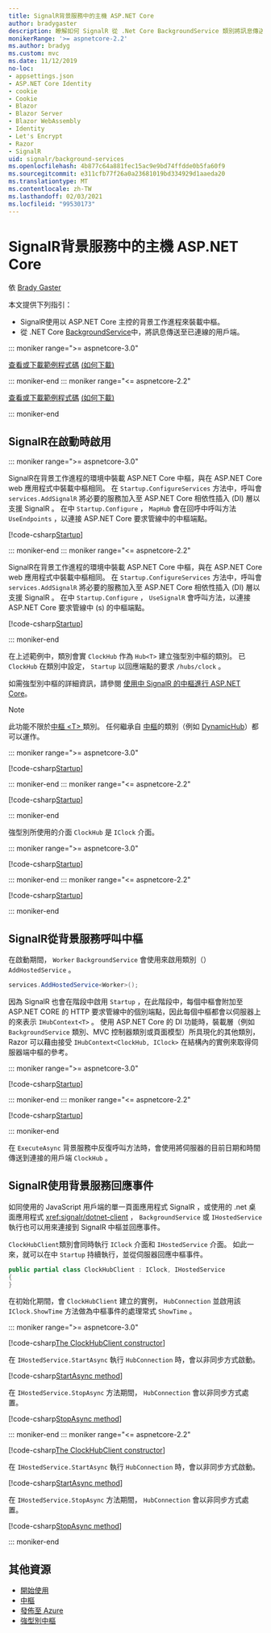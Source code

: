 ```yaml
---
title: SignalR背景服務中的主機 ASP.NET Core
author: bradygaster
description: 瞭解如何 SignalR 從 .Net Core BackgroundService 類別將訊息傳送至用戶端。
monikerRange: '>= aspnetcore-2.2'
ms.author: bradyg
ms.custom: mvc
ms.date: 11/12/2019
no-loc:
- appsettings.json
- ASP.NET Core Identity
- cookie
- Cookie
- Blazor
- Blazor Server
- Blazor WebAssembly
- Identity
- Let's Encrypt
- Razor
- SignalR
uid: signalr/background-services
ms.openlocfilehash: 4b877c64a881fec15ac9e9bd74ffdde0b5fa60f9
ms.sourcegitcommit: e311cfb77f26a0a23681019bd334929d1aaeda20
ms.translationtype: MT
ms.contentlocale: zh-TW
ms.lasthandoff: 02/03/2021
ms.locfileid: "99530173"
---
```

# <a name="host-aspnet-core-signalr-in-background-services"></a>SignalR背景服務中的主機 ASP.NET Core

依 [Brady Gaster](https://twitter.com/bradygaster)

本文提供下列指引：

* SignalR使用以 ASP.NET Core 主控的背景工作進程來裝載中樞。
* 從 .NET Core [BackgroundService](xref:Microsoft.Extensions.Hosting.BackgroundService)中，將訊息傳送至已連線的用戶端。

::: moniker range=">= aspnetcore-3.0"

[查看或下載範例程式碼](https://github.com/dotnet/AspNetCore.Docs/tree/master/aspnetcore/signalr/background-service/samples/3.x) [ (如何下載) ](xref:index#how-to-download-a-sample)

::: moniker-end
::: moniker range="<= aspnetcore-2.2"

[查看或下載範例程式碼](https://github.com/dotnet/AspNetCore.Docs/tree/master/aspnetcore/signalr/background-service/samples/2.2) [ (如何下載) ](xref:index#how-to-download-a-sample)

::: moniker-end

## <a name="enable-signalr-in-startup"></a>SignalR在啟動時啟用

::: moniker range=">= aspnetcore-3.0"

SignalR在背景工作進程的環境中裝載 ASP.NET Core 中樞，與在 ASP.NET Core web 應用程式中裝載中樞相同。 在 `Startup.ConfigureServices` 方法中，呼叫會 `services.AddSignalR` 將必要的服務加入至 ASP.NET Core 相依性插入 (DI) 層以支援 SignalR 。 在中 `Startup.Configure` ， `MapHub` 會在回呼中呼叫方法 `UseEndpoints` ，以連接 ASP.NET Core 要求管線中的中樞端點。

[!code-csharp[Startup](background-service/samples/3.x/Server/Startup.cs?name=Startup)]

::: moniker-end
::: moniker range="<= aspnetcore-2.2"

SignalR在背景工作進程的環境中裝載 ASP.NET Core 中樞，與在 ASP.NET Core web 應用程式中裝載中樞相同。 在 `Startup.ConfigureServices` 方法中，呼叫會 `services.AddSignalR` 將必要的服務加入至 ASP.NET Core 相依性插入 (DI) 層以支援 SignalR 。 在中 `Startup.Configure` ， `UseSignalR` 會呼叫方法，以連接 ASP.NET Core 要求管線中 (s) 的中樞端點。

[!code-csharp[Startup](background-service/samples/2.2/Server/Startup.cs?name=Startup)]

::: moniker-end

在上述範例中，類別會實 `ClockHub` 作為 `Hub<T>` 建立強型別中樞的類別。 已 `ClockHub` 在類別中設定， `Startup` 以回應端點的要求 `/hubs/clock` 。

如需強型別中樞的詳細資訊，請參閱 [使用中 SignalR 的中樞進行 ASP.NET Core](xref:signalr/hubs#strongly-typed-hubs)。

> [!NOTE]
> 此功能不限於[中樞 \<T> ](xref:Microsoft.AspNetCore.SignalR.Hub`1)類別。 任何繼承自 [中樞](xref:Microsoft.AspNetCore.SignalR.Hub)的類別（例如 [DynamicHub](xref:Microsoft.AspNetCore.SignalR.DynamicHub)）都可以運作。

::: moniker range=">= aspnetcore-3.0"

[!code-csharp[Startup](background-service/samples/3.x/Server/ClockHub.cs?name=ClockHub)]

::: moniker-end
::: moniker range="<= aspnetcore-2.2"

[!code-csharp[Startup](background-service/samples/2.2/Server/ClockHub.cs?name=ClockHub)]

::: moniker-end

強型別所使用的介面 `ClockHub` 是 `IClock` 介面。

::: moniker range=">= aspnetcore-3.0"

[!code-csharp[Startup](background-service/samples/3.x/HubServiceInterfaces/IClock.cs?name=IClock)]

::: moniker-end
::: moniker range="<= aspnetcore-2.2"

[!code-csharp[Startup](background-service/samples/2.2/HubServiceInterfaces/IClock.cs?name=IClock)]

::: moniker-end

## <a name="call-a-signalr-hub-from-a-background-service"></a>SignalR從背景服務呼叫中樞

在啟動期間， `Worker` `BackgroundService` 會使用來啟用類別（） `AddHostedService` 。

```csharp
services.AddHostedService<Worker>();
```

因為 SignalR 也會在階段中啟用 `Startup` ，在此階段中，每個中樞會附加至 ASP.NET CORE 的 HTTP 要求管線中的個別端點，因此每個中樞都會以伺服器上的來表示 `IHubContext<T>` 。 使用 ASP.NET Core 的 DI 功能時，裝載層（例如 `BackgroundService` 類別、MVC 控制器類別或頁面模型）所具現化的其他類別， Razor 可以藉由接受 `IHubContext<ClockHub, IClock>` 在結構內的實例來取得伺服器端中樞的參考。

::: moniker range=">= aspnetcore-3.0"

[!code-csharp[Startup](background-service/samples/3.x/Server/Worker.cs?name=Worker)]

::: moniker-end
::: moniker range="<= aspnetcore-2.2"

[!code-csharp[Startup](background-service/samples/2.2/Server/Worker.cs?name=Worker)]

::: moniker-end

在 `ExecuteAsync` 背景服務中反復呼叫方法時，會使用將伺服器的目前日期和時間傳送到連接的用戶端 `ClockHub` 。

## <a name="react-to-signalr-events-with-background-services"></a>SignalR使用背景服務回應事件

如同使用的 JavaScript 用戶端的單一頁面應用程式 SignalR ，或使用的 .net 桌面應用程式 <xref:signalr/dotnet-client> ， `BackgroundService` 或 `IHostedService` 執行也可以用來連接到 SignalR 中樞並回應事件。

`ClockHubClient`類別會同時執行 `IClock` 介面和 `IHostedService` 介面。 如此一來，就可以在中 `Startup` 持續執行，並從伺服器回應中樞事件。

```csharp
public partial class ClockHubClient : IClock, IHostedService
{
}
```

在初始化期間，會 `ClockHubClient` 建立的實例， `HubConnection` 並啟用該 `IClock.ShowTime` 方法做為中樞事件的處理常式 `ShowTime` 。

::: moniker range=">= aspnetcore-3.0"

[!code-csharp[The ClockHubClient constructor](background-service/samples/3.x/Clients.ConsoleTwo/ClockHubClient.cs?name=ClockHubClientCtor)]

在 `IHostedService.StartAsync` 執行 `HubConnection` 時，會以非同步方式啟動。

[!code-csharp[StartAsync method](background-service/samples/3.x/Clients.ConsoleTwo/ClockHubClient.cs?name=StartAsync)]

在 `IHostedService.StopAsync` 方法期間， `HubConnection` 會以非同步方式處置。

[!code-csharp[StopAsync method](background-service/samples/3.x/Clients.ConsoleTwo/ClockHubClient.cs?name=StopAsync)]

::: moniker-end
::: moniker range="<= aspnetcore-2.2"

[!code-csharp[The ClockHubClient constructor](background-service/samples/2.2/Clients.ConsoleTwo/ClockHubClient.cs?name=ClockHubClientCtor)]

在 `IHostedService.StartAsync` 執行 `HubConnection` 時，會以非同步方式啟動。

[!code-csharp[StartAsync method](background-service/samples/2.2/Clients.ConsoleTwo/ClockHubClient.cs?name=StartAsync)]

在 `IHostedService.StopAsync` 方法期間， `HubConnection` 會以非同步方式處置。

[!code-csharp[StopAsync method](background-service/samples/2.2/Clients.ConsoleTwo/ClockHubClient.cs?name=StopAsync)]

::: moniker-end

## <a name="additional-resources"></a>其他資源

* [開始使用](xref:tutorials/signalr)
* [中樞](xref:signalr/hubs)
* [發佈至 Azure](xref:signalr/publish-to-azure-web-app)
* [強型別中樞](xref:signalr/hubs#strongly-typed-hubs)
